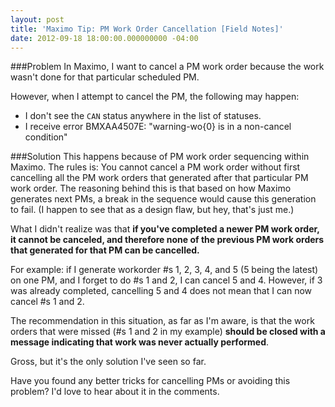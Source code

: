 ```yaml
---
layout: post
title: 'Maximo Tip: PM Work Order Cancellation [Field Notes]'
date: 2012-09-18 18:00:00.000000000 -04:00
---
```

###Problem
In Maximo, I want to cancel a PM work order because the work wasn't done for that particular scheduled PM.

However, when I attempt to cancel the PM, the following may happen:

* I don't see the `CAN` status anywhere in the list of statuses.
* I receive error BMXAA4507E: "warning-wo{0} is in a non-cancel condition"

###Solution
This happens because of PM work order sequencing within Maximo. The rules is: You cannot cancel a PM work order without first cancelling all the PM work orders that generated after that particular PM work order. The reasoning behind this is that based on how Maximo generates next PMs, a break in the sequence would cause this generation to fail. (I happen to see that as a design flaw, but hey, that's just me.)

What I didn't realize was that **if you've completed a newer PM work order, it cannot be canceled, and therefore none of the previous PM work orders that generated for that PM can be cancelled.**

For example: if I generate workorder #s 1, 2, 3, 4, and 5 (5 being the latest) on one PM, and I forget to do #s 1 and 2, I can cancel 5 and 4. However, if 3 was already completed, cancelling 5 and 4 does not mean that I can now cancel #s 1 and 2.

The recommendation in this situation, as far as I'm aware, is that the work orders that were missed (#s 1 and 2 in my example) **should be closed with a message indicating that work was never actually performed**.

Gross, but it's the only solution I've seen so far.

Have you found any better tricks for cancelling PMs or avoiding this problem? I'd love to hear about it in the comments.
